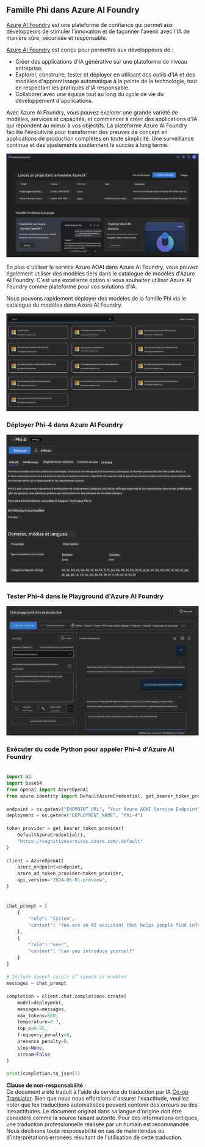 <!--
CO_OP_TRANSLATOR_METADATA:
{
  "original_hash": "e0855ebac4b4d8a402c75ddc0c7588c5",
  "translation_date": "2025-03-27T06:21:08+00:00",
  "source_file": "md\\01.Introduction\\02\\03.AzureAIFoundry.md",
  "language_code": "fr"
}
-->
## Famille Phi dans Azure AI Foundry

[Azure AI Foundry](https://ai.azure.com) est une plateforme de confiance qui permet aux développeurs de stimuler l'innovation et de façonner l'avenir avec l'IA de manière sûre, sécurisée et responsable.

[Azure AI Foundry](https://ai.azure.com) est conçu pour permettre aux développeurs de :

- Créer des applications d'IA générative sur une plateforme de niveau entreprise.
- Explorer, construire, tester et déployer en utilisant des outils d'IA et des modèles d'apprentissage automatique à la pointe de la technologie, tout en respectant les pratiques d'IA responsable.
- Collaborer avec une équipe tout au long du cycle de vie du développement d'applications.

Avec Azure AI Foundry, vous pouvez explorer une grande variété de modèles, services et capacités, et commencer à créer des applications d'IA qui répondent au mieux à vos objectifs. La plateforme Azure AI Foundry facilite l'évolutivité pour transformer des preuves de concept en applications de production complètes en toute simplicité. Une surveillance continue et des ajustements soutiennent le succès à long terme.

![portal](../../../../../translated_images/AIFoundryPorral.68f0acc7d5f47991d90f78fd199beb1123941bba27c39effe55ebfc1d07f114c.fr.png)

En plus d'utiliser le service Azure AOAI dans Azure AI Foundry, vous pouvez également utiliser des modèles tiers dans le catalogue de modèles d'Azure AI Foundry. C'est une excellente option si vous souhaitez utiliser Azure AI Foundry comme plateforme pour vos solutions d'IA.

Nous pouvons rapidement déployer des modèles de la famille Phi via le catalogue de modèles dans Azure AI Foundry.

![ModelCatalog](../../../../../translated_images/AIFoundryModelCatalog.65aadf44c7a47e16a745104efa3ca2b49580c7be190f901a3da6d6533fc37b07.fr.png)

### **Déployer Phi-4 dans Azure AI Foundry**

![Phi4](../../../../../translated_images/AIFoundryPhi4.dd27d994739126af80d23e8ec9d3bfd7e6b518d3993aa729fdd4c26e1add8d35.fr.png)

### **Tester Phi-4 dans le Playground d'Azure AI Foundry**

![Playground](../../../../../translated_images/AIFoundryPlayground.11365174557f8eac71ce4d439d344dd767a1b04701e9ffe73642feefb099188d.fr.png)

### **Exécuter du code Python pour appeler Phi-4 d'Azure AI Foundry**

```python

import os  
import base64
from openai import AzureOpenAI  
from azure.identity import DefaultAzureCredential, get_bearer_token_provider  
        
endpoint = os.getenv("ENDPOINT_URL", "Your Azure AOAI Service Endpoint")  
deployment = os.getenv("DEPLOYMENT_NAME", "Phi-4")  
      
token_provider = get_bearer_token_provider(  
    DefaultAzureCredential(),  
    "https://cognitiveservices.azure.com/.default"  
)  
  
client = AzureOpenAI(  
    azure_endpoint=endpoint,  
    azure_ad_token_provider=token_provider,  
    api_version="2024-05-01-preview",  
)  
  

chat_prompt = [
    {
        "role": "system",
        "content": "You are an AI assistant that helps people find information."
    },
    {
        "role": "user",
        "content": "can you introduce yourself"
    }
] 
    
# Include speech result if speech is enabled  
messages = chat_prompt 

completion = client.chat.completions.create(  
    model=deployment,  
    messages=messages,
    max_tokens=800,  
    temperature=0.7,  
    top_p=0.95,  
    frequency_penalty=0,  
    presence_penalty=0,
    stop=None,  
    stream=False  
)  
  
print(completion.to_json())  

```

**Clause de non-responsabilité** :  
Ce document a été traduit à l'aide du service de traduction par IA [Co-op Translator](https://github.com/Azure/co-op-translator). Bien que nous nous efforcions d'assurer l'exactitude, veuillez noter que les traductions automatisées peuvent contenir des erreurs ou des inexactitudes. Le document original dans sa langue d'origine doit être considéré comme la source faisant autorité. Pour des informations critiques, une traduction professionnelle réalisée par un humain est recommandée. Nous déclinons toute responsabilité en cas de malentendus ou d'interprétations erronées résultant de l'utilisation de cette traduction.